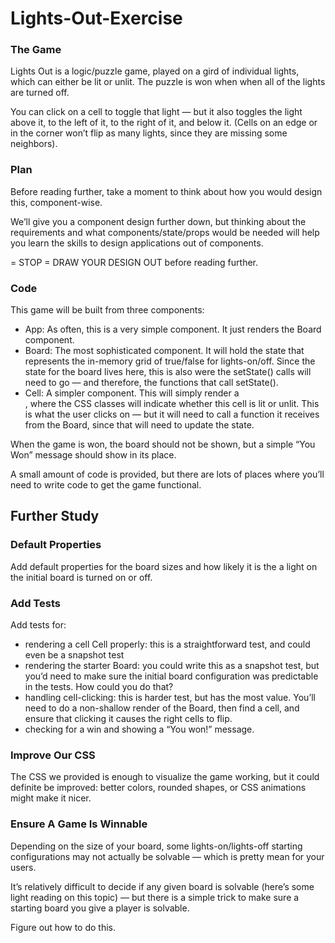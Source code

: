 # Lights-Out-Exercise

### The Game

Lights Out is a logic/puzzle game, played on a gird of individual lights, which can either be lit or unlit. The puzzle is won when when all of the lights are turned off.

You can click on a cell to toggle that light — but it also toggles the light above it, to the left of it, to the right of it, and below it. (Cells on an edge or in the corner won’t flip as many lights, since they are missing some neighbors).

### Plan

Before reading further, take a moment to think about how you would design this, component-wise.

We’ll give you a component design further down, but thinking about the requirements and what components/state/props would be needed will help you learn the skills to design applications out of components.

= STOP = DRAW YOUR DESIGN OUT before reading further.

### Code

This game will be built from three components:
* App:
As often, this is a very simple component. It just renders the Board component.
* Board:
The most sophisticated component. It will hold the state that represents the in-memory grid of true/false for lights-on/off. Since the state for the board lives here, this is also were the setState() calls will need to go — and therefore, the functions that call setState().
* Cell:
A simpler component. This will simply render a <div>, where the CSS classes will indicate whether this cell is lit or unlit. This is what the user clicks on — but it will need to call a function it receives from the Board, since that will need to update the state.

When the game is won, the board should not be shown, but a simple “You Won” message should show in its place.

A small amount of code is provided, but there are lots of places where you’ll need to write code to get the game functional.

## Further Study

### Default Properties

Add default properties for the board sizes and how likely it is the a light on the initial board is turned on or off.

### Add Tests

Add tests for:

* rendering a cell Cell properly: this is a straightforward test, and could even be a snapshot test
* rendering the starter Board: you could write this as a snapshot test, but you’d need to make sure the initial board configuration was predictable in the tests. How could you do that?
* handling cell-clicking: this is harder test, but has the most value. You’ll need to do a non-shallow render of the Board, then find a cell, and ensure that clicking it causes the right cells to flip.
* checking for a win and showing a “You won!” message.

### Improve Our CSS

The CSS we provided is enough to visualize the game working, but it could definite be improved: better colors, rounded shapes, or CSS animations might make it nicer.

### Ensure A Game Is Winnable

Depending on the size of your board, some lights-on/lights-off starting configurations may not actually be solvable — which is pretty mean for your users.

It’s relatively difficult to decide if any given board is solvable (here’s some light reading on this topic) — but there is a simple trick to make sure a starting board you give a player is solvable.

Figure out how to do this.
